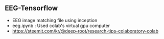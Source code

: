 ## EEG-Tensorflow
* EEG image matching file using inception
* eeg.ipynb : Used colab's virtual gpu computer
* https://steemit.com/kr/@deep-root/research-tips-colaboratory-colab
